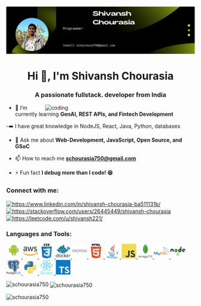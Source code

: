 ![logo](https://github.com/schourasia750/schourasia750/blob/main/Github%20Banner.png?raw=true)
<h1 align="center">Hi 👋, I'm Shivansh Chourasia</h1>
<h3 align="center">A passionate fullstack. developer from India</h3>
<img align="right" width="400px" alt="coding" src="https://media4.giphy.com/media/jRf5fsn8G6YaogAWxn/giphy.gif?cid=6c09b952uxp1etnd61ga3ojpvk3qsnwd1h5aajn8nhrhd1k9&ep=v1_internal_gif_by_id&rid=giphy.gif&ct=s">



- 🌱 I’m currently learning **GenAI, REST APIs, and Fintech Development**

-➡️ I have great knowledge in NodeJS, React, Java, Python, databases

- 💬 Ask me about **Web-Development, JavaScript, Open Source, and GSoC**

- 📫 How to reach me **schourasia750@gmail.com**

- ⚡ Fun fact **I debug more than I code! 😆**

<h3 align="left">Connect with me:</h3>
<p align="left">
<a href="https://linkedin.com/in/https://www.linkedin.com/in/shivansh-chourasia-ba511131b/" target="blank"><img align="center" src="https://raw.githubusercontent.com/rahuldkjain/github-profile-readme-generator/master/src/images/icons/Social/linked-in-alt.svg" alt="https://www.linkedin.com/in/shivansh-chourasia-ba511131b/" height="30" width="40" /></a>
<a href="https://stackoverflow.com/users/https://stackoverflow.com/users/26445449/shivansh-chourasia" target="blank"><img align="center" src="https://raw.githubusercontent.com/rahuldkjain/github-profile-readme-generator/master/src/images/icons/Social/stack-overflow.svg" alt="https://stackoverflow.com/users/26445449/shivansh-chourasia" height="30" width="40" /></a>
<a href="https://www.leetcode.com/https://leetcode.com/u/shivansh221/" target="blank"><img align="center" src="https://raw.githubusercontent.com/rahuldkjain/github-profile-readme-generator/master/src/images/icons/Social/leet-code.svg" alt="https://leetcode.com/u/shivansh221/" height="30" width="40" /></a>
</p>

<h3 align="left">Languages and Tools:</h3>
<p align="left"> <a href="https://developer.android.com" target="_blank" rel="noreferrer"> <img src="https://raw.githubusercontent.com/devicons/devicon/master/icons/android/android-original-wordmark.svg" alt="android" width="40" height="40"/> </a> <a href="https://aws.amazon.com" target="_blank" rel="noreferrer"> <img src="https://raw.githubusercontent.com/devicons/devicon/master/icons/amazonwebservices/amazonwebservices-original-wordmark.svg" alt="aws" width="40" height="40"/> </a> <a href="https://www.w3schools.com/css/" target="_blank" rel="noreferrer"> <img src="https://raw.githubusercontent.com/devicons/devicon/master/icons/css3/css3-original-wordmark.svg" alt="css3" width="40" height="40"/> </a> <a href="https://www.docker.com/" target="_blank" rel="noreferrer"> <img src="https://raw.githubusercontent.com/devicons/devicon/master/icons/docker/docker-original-wordmark.svg" alt="docker" width="40" height="40"/> </a> <a href="https://expressjs.com" target="_blank" rel="noreferrer"> <img src="https://raw.githubusercontent.com/devicons/devicon/master/icons/express/express-original-wordmark.svg" alt="express" width="40" height="40"/> </a> <a href="https://www.w3.org/html/" target="_blank" rel="noreferrer"> <img src="https://raw.githubusercontent.com/devicons/devicon/master/icons/html5/html5-original-wordmark.svg" alt="html5" width="40" height="40"/> </a> <a href="https://www.java.com" target="_blank" rel="noreferrer"> <img src="https://raw.githubusercontent.com/devicons/devicon/master/icons/java/java-original.svg" alt="java" width="40" height="40"/> </a> <a href="https://developer.mozilla.org/en-US/docs/Web/JavaScript" target="_blank" rel="noreferrer"> <img src="https://raw.githubusercontent.com/devicons/devicon/master/icons/javascript/javascript-original.svg" alt="javascript" width="40" height="40"/> </a> <a href="https://www.mongodb.com/" target="_blank" rel="noreferrer"> <img src="https://raw.githubusercontent.com/devicons/devicon/master/icons/mongodb/mongodb-original-wordmark.svg" alt="mongodb" width="40" height="40"/> </a> <a href="https://www.mysql.com/" target="_blank" rel="noreferrer"> <img src="https://raw.githubusercontent.com/devicons/devicon/master/icons/mysql/mysql-original-wordmark.svg" alt="mysql" width="40" height="40"/> </a> <a href="https://nodejs.org" target="_blank" rel="noreferrer"> <img src="https://raw.githubusercontent.com/devicons/devicon/master/icons/nodejs/nodejs-original-wordmark.svg" alt="nodejs" width="40" height="40"/> </a> <a href="https://www.postgresql.org" target="_blank" rel="noreferrer"> <img src="https://raw.githubusercontent.com/devicons/devicon/master/icons/postgresql/postgresql-original-wordmark.svg" alt="postgresql" width="40" height="40"/> </a> <a href="https://www.python.org" target="_blank" rel="noreferrer"> <img src="https://raw.githubusercontent.com/devicons/devicon/master/icons/python/python-original.svg" alt="python" width="40" height="40"/> </a> <a href="https://reactjs.org/" target="_blank" rel="noreferrer"> <img src="https://raw.githubusercontent.com/devicons/devicon/master/icons/react/react-original-wordmark.svg" alt="react" width="40" height="40"/> </a> <a href="https://www.typescriptlang.org/" target="_blank" rel="noreferrer"> <img src="https://raw.githubusercontent.com/devicons/devicon/master/icons/typescript/typescript-original.svg" alt="typescript" width="40" height="40"/> </a> </p>

<p><img align="left" src="https://github-readme-stats.vercel.app/api/top-langs?username=schourasia750&show_icons=true&locale=en&layout=compact" alt="schourasia750" /></p>

<p>&nbsp;<img align="center" src="https://github-readme-stats.vercel.app/api?username=schourasia750&show_icons=true&locale=en" alt="schourasia750" /></p>

<p><img align="center" src="https://github-readme-streak-stats.herokuapp.com/?user=schourasia750&" alt="schourasia750" /></p>
